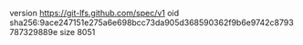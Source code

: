 version https://git-lfs.github.com/spec/v1
oid sha256:9ace247151e275a6e698bcc73da905d368590362f9b6e9742c8793787329889e
size 8051
